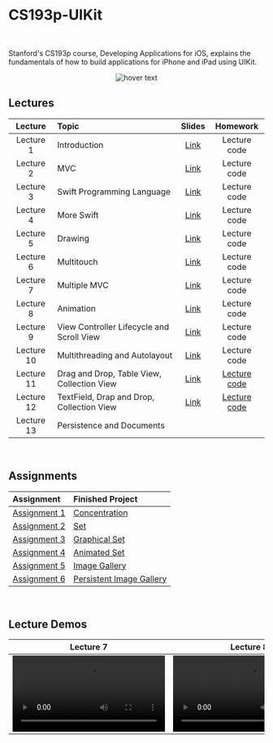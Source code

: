 # CS193p-UIKit
<br>

Stanford's CS193p course, Developing Applications for iOS, explains the fundamentals of how to build applications for iPhone and iPad using UIKit.
<p align="center">
  <img src="https://miro.medium.com/max/1200/1*UlybzoOkP5X87QLW7e7Hwg.png" title="hover text">
</p>

## Lectures
| Lecture     | Topic                                                 | Slides                                                                                                               | Homework          |
| :----:      | :---                                                  | :----:                                                                                                               | :----:            | 
| Lecture 1   | Introduction                                          | [Link](https://github.com/maksim-mitrofanov/CS193p-UIKit/blob/main/Lecture%20Slides/Lecture%201%20Slides.pdf)        | Lecture code      |
| Lecture 2   | MVC                                                   | [Link](https://github.com/maksim-mitrofanov/CS193p-UIKit/blob/main/Lecture%20Slides/Lecture%202%20Slides.pdf)        | Lecture code      |
| Lecture 3   | Swift Programming Language                            | [Link](https://github.com/maksim-mitrofanov/CS193p-UIKit/blob/main/Lecture%20Slides/Lecture%203%20Slides.pdf)        | Lecture code      |
| Lecture 4   | More Swift                                            | [Link](https://github.com/maksim-mitrofanov/CS193p-UIKit/blob/main/Lecture%20Slides/Lecture%204%20Slides.pdf)        | Lecture code      |
| Lecture 5   | Drawing                                               | [Link](https://github.com/maksim-mitrofanov/CS193p-UIKit/blob/main/Lecture%20Slides/Lecture%205%20Slides.pdf)        | Lecture code      |
| Lecture 6   | Multitouch                                            | [Link](https://github.com/maksim-mitrofanov/CS193p-UIKit/blob/main/Lecture%20Slides/Lecture%206%20Slides.pdf)        | Lecture code      |
| Lecture 7   | Multiple MVC                                          | [Link](https://github.com/maksim-mitrofanov/CS193p-UIKit/blob/main/Lecture%20Slides/Lecture%207%20Slides.pdf)        | Lecture code      |
| Lecture 8   | Animation                                             | [Link](https://github.com/maksim-mitrofanov/CS193p-UIKit/blob/main/Lecture%20Slides/Lecture%208%20Slides.pdf)        | Lecture code      |
| Lecture 9   | View Controller Lifecycle and Scroll View             | [Link](https://github.com/maksim-mitrofanov/CS193p-UIKit/blob/main/Lecture%20Slides/Lecture%209%20Slides.pdf)        | Lecture code      |
| Lecture 10  | Multithreading and Autolayout                         | [Link](https://github.com/maksim-mitrofanov/CS193p-UIKit/blob/main/Lecture%20Slides/Lecture%2010%20Slides.pdf)       | Lecture code      |
| Lecture 11  | Drag and Drop, Table View, Collection View            | [Link](https://github.com/maksim-mitrofanov/CS193p-UIKit/blob/main/Lecture%20Slides/Lecture%2011%20Slides.pdf)       | [Lecture code](https://github.com/maksim-mitrofanov/CS193p-UIKit/blob/main/Lecture%20Readmes/Lecture11_Readme.md)      |
| Lecture 12  | TextField, Drap and Drop, Collection View             | [Link](https://github.com/maksim-mitrofanov/CS193p-UIKit/blob/main/Lecture%20Slides/Lecture%2012%20Slides.pdf)       | [Lecture code](https://github.com/maksim-mitrofanov/CS193p-UIKit/blob/main/Lecture%20Readmes/Lecture12_Readme.md)      |
| Lecture 13  | Persistence and Documents                             |
<br>

## Assignments
| Assignment                                                                                                                                                                       | Finished Project                                                                                 |
| :----                                                                                                                                                                            | :----                                                                                            |
| [Assignment 1](https://github.com/maksim-mitrofanov/CS193p-UIKit/blob/main/Programming%20Assignments/Programming%20Project%201_%20Concentration.pdf)                             | [Concentration](https://github.com/maksim-mitrofanov/CS193p-UIKit/tree/Assignment-1)             |
| [Assignment 2](https://github.com/maksim-mitrofanov/CS193p-UIKit/blob/main/Programming%20Assignments/Programming%20Project%202_%20Set.pdf)                                       | [Set](https://github.com/maksim-mitrofanov/CS193p-UIKit/tree/Assignment-2)                       |
| [Assignment 3](https://github.com/maksim-mitrofanov/CS193p-UIKit/blob/main/Programming%20Assignments/Programming%20Project%203_%20Graphical%20Set.pdf)                           | [Graphical Set](https://github.com/maksim-mitrofanov/CS193p-UIKit/tree/Assignment-3)             |    
| [Assignment 4](https://github.com/maksim-mitrofanov/CS193p-UIKit/blob/main/Programming%20Assignments/Programming%20Project%204_%20Animated%20Set.pdf)                            | [Animated Set](https://github.com/maksim-mitrofanov/CS193p-UIKit/tree/Assignment-4)              |
| [Assignment 5](https://github.com/maksim-mitrofanov/CS193p-UIKit/blob/main/Programming%20Assignments/Programming%20Project%205_%20Image%20Gallery.pdf)                           | [Image Gallery](https://github.com/maksim-mitrofanov/CS193p-UIKit/tree/Assignment-5)             |
| [Assignment 6](https://github.com/maksim-mitrofanov/CS193p-UIKit/blob/main/Programming%20Assignments/Programming%20Project%206_%20Persistent%20Image%20Gallery.pdf)              | [Persistent Image Gallery](https://github.com/maksim-mitrofanov/CS193p-UIKit/tree/Assignment-6)  |



<br>

## Lecture Demos
| Lecture 7 | Lecture 8 | Lecture 9 | Lecture 10 |
| :----:    | :----:    | :----:    | :----:     |
| <video src="https://user-images.githubusercontent.com/87092187/221263989-f70c2ab2-678b-4488-bbd0-34e039f8ab19.mov2"/>  |  <video src="https://user-images.githubusercontent.com/87092187/221263076-c424cb81-361e-48ba-9599-51136cb1bfa2.mov"/>  | <video src="https://user-images.githubusercontent.com/87092187/221262925-a32fb34d-e11c-4a43-9057-7af2a95c56f8.mov"/> |<video src="https://user-images.githubusercontent.com/87092187/221931759-d81cb55d-af74-4c87-a60d-f8b4c3ba2eae.mov"> |
